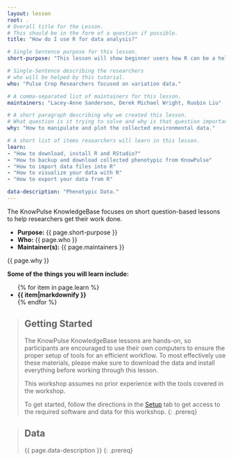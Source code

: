 ```yaml
---
layout: lesson
root: .
# Overall title for the Lesson.
# This should be in the form of a question if possible.
title: "How do I use R for data analysis?"

# Single Sentence purpose for this lesson.
short-purpose: "This lesson will show beginner users how R can be a helpful tool for their data analysis. "

# Single-Sentence describing the researchers
# who will be helped by this tutorial.
who: "Pulse Crop Researchers focused on variation data."

# A comma-separated list of maintainers for this lesson.
maintainers: "Lacey-Anne Sanderson, Derek Michael Wright, Ruobin Liu"

# A short paragraph describing why we created this lesson.
# What question is it trying to solve and why is that question important.
why: "How to manipulate and plot the collected environmental data."

# A short list of items researchers will learn in this lesson.
learn:
- "How to download, install R and RStudio?"
- "How to backup and download collected phenotypic from KnowPulse"
- "How to import data files into R"
- "How to visualize your data with R"
- "How to export your data from R"

data-description: "Phenotypic Data."
---
```


The KnowPulse KnowledgeBase focuses on short question-based lessons to help researchers get their work done.

- **Purpose:** {{ page.short-purpose }}
- **Who:** {{ page.who }}
- **Maintainer(s):** {{ page.maintainers }}

{{ page.why }}

<strong>Some of the things you will learn include:</strong>
<ul>
	{% for item in page.learn %}
	<li style="font-weight:bold">{{ item|markdownify }}</li>
	{% endfor %}
</ul>

> ## Getting Started
>
> The KnowPulse KnowledgeBase lessons are hands-on, so participants are
> encouraged to use their own computers to ensure the proper setup of tools
> for an efficient workflow. To most effectively use these materials,
> please make sure to download the data and install everything before
> working through this lesson.
>
> This workshop assumes no prior experience with the tools covered in the
> workshop.
>
> To get started, follow the directions in the [Setup](setup.html) tab to
> get access to the required software and data for this workshop.
{: .prereq}


> ## Data
>
> {{ page.data-description }}
{: .prereq}
